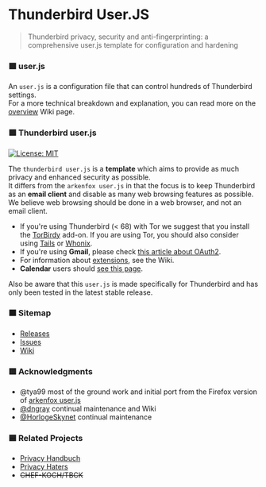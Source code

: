 # Thunderbird User.JS

> Thunderbird privacy, security and anti-fingerprinting: a comprehensive user.js template for configuration and hardening

### :purple_square: user.js

An `user.js` is a configuration file that can control hundreds of Thunderbird settings.  
For a more technical breakdown and explanation, you can read more on the [overview](https://github.com/HorlogeSkynet/thunderbird-user.js/wiki/1.1-Overview) Wiki page.

### :green_square: Thunderbird user.js

[![License: MIT](https://img.shields.io/badge/License-MIT-yellow.svg)](https://opensource.org/licenses/MIT)

The `thunderbird user.js` is a **template** which aims to provide as much privacy and enhanced security as possible.  
It differs from the `arkenfox user.js` in that the focus is to keep Thunderbird as an **email client** and disable as many web browsing features as possible. We believe web browsing should be done in a web browser, and not an email client.

- If you're using Thunderbird (< 68) with Tor we suggest that you install the [TorBirdy](https://addons.thunderbird.net/addon/torbirdy) add-on. If you are using Tor, you should also consider using [Tails](https://tails.boum.org/) or [Whonix](https://www.whonix.org/).
- If you're using **Gmail**, please check [this article about OAuth2](https://github.com/HorlogeSkynet/thunderbird-user.js/wiki/3.1-OAuth2-Users).
- For information about [extensions](https://github.com/HorlogeSkynet/thunderbird-user.js/wiki/4.1-Extensions), see the Wiki.
- **Calendar** users should [see this page](https://github.com/HorlogeSkynet/thunderbird-user.js/wiki/4.1.1-Calendar).

Also be aware that this `user.js` is made specifically for Thunderbird and has only been tested in the latest stable release.

### :orange_square: Sitemap

- [Releases](https://github.com/HorlogeSkynet/thunderbird-user.js/releases)
- [Issues](https://github.com/HorlogeSkynet/thunderbird-user.js/issues)
- [Wiki](https://github.com/HorlogeSkynet/thunderbird-user.js/wiki)

### :red_square: Acknowledgments

* @tya99 most of the ground work and initial port from the Firefox version of [arkenfox user.js](https://github.com/arkenfox/user.js)
* [@dngray](https://github.com/dngray) continual maintenance and Wiki
* [@HorlogeSkynet](https://github.com/HorlogeSkynet) continual maintenance

### :blue_square: Related Projects

* [Privacy Handbuch](https://www.privacy-handbuch.de/handbuch_31p.htm)
* [Privacy Haters](http://r-36.net/scm/privacy-haters/file/README.md.html)
* ~~CHEF-KOCH/TBCK~~
